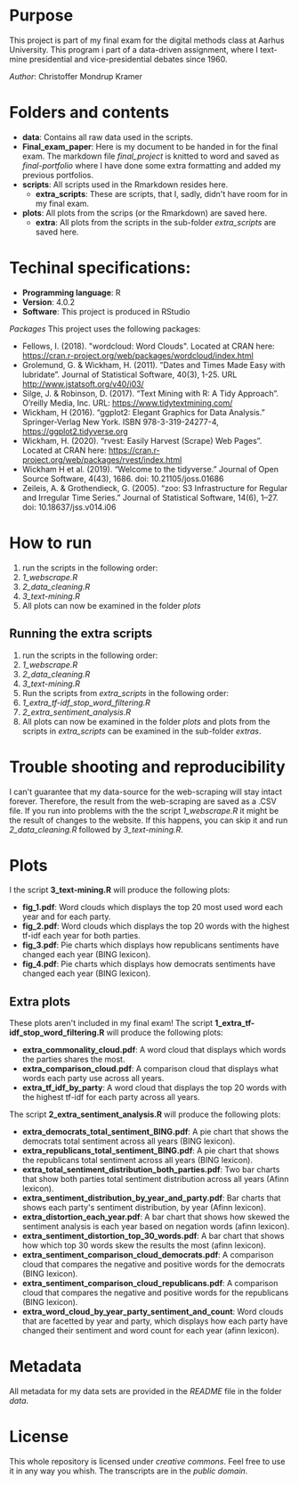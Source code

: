 # Purpose
This project is part of my final exam for the digital methods class at Aarhus University.
This program i part of a data-driven assignment, where I text-mine presidential and vice-presidential debates since 1960. 

*Author*: Christoffer Mondrup Kramer

# Folders and contents
* **data**: Contains all raw data used in the scripts.
* **Final_exam_paper**: Here is my document to be handed in for the final exam. The markdown file  *final_project* is knitted to word and saved as *final-portfolio* where I have done some extra formatting and added my previous portfolios.
* **scripts**: All scripts used in the Rmarkdown resides here.
  * **extra_scripts**: These are scripts, that I, sadly, didn't have room for in my final exam. 
* **plots**: All plots from the scrips (or the Rmarkdown) are saved here.
  * **extra**: All plots from the scripts in the sub-folder *extra_scripts* are saved here.

# Techinal specifications:
* **Programming language**: R
* **Version**: 4.0.2
* **Software**: This project is produced in RStudio

*Packages*
This project uses the following packages:
- Fellows, I. (2018). "wordcloud: Word Clouds". Located at CRAN here: https://cran.r-project.org/web/packages/wordcloud/index.html 
- Grolemund, G. & Wickham, H. (2011). ”Dates and Times Made Easy with lubridate”. Journal of Statistical Software, 40(3), 1-25. URL http://www.jstatsoft.org/v40/i03/
- Silge, J. & Robinson, D. (2017). “Text Mining with R: A Tidy Approach”. O’reilly Media, Inc. URL: https://www.tidytextmining.com/ 
- Wickham, H (2016). “ggplot2: Elegant Graphics for Data Analysis.” Springer-Verlag New York. ISBN 978-3-319-24277-4, https://ggplot2.tidyverse.org 
- Wickham, H. (2020). “rvest: Easily Harvest (Scrape) Web Pages”. Located at CRAN here: https://cran.r-project.org/web/packages/rvest/index.html 
- Wickham H et al. (2019). “Welcome to the tidyverse.” Journal of Open Source Software, 4(43), 1686. doi: 10.21105/joss.01686
- Zeileis, A. & Grothendieck, G. (2005). “zoo: S3 Infrastructure for Regular and Irregular Time Series.” Journal of Statistical Software, 14(6), 1–27. doi: 10.18637/jss.v014.i06

# How to run 
1. run the scripts in the following order:
  1. *1_webscrape.R*
  2. *2_data_cleaning.R*
  3. *3_text-mining.R*
2. All plots can now be examined in the folder *plots*

## Running the extra scripts
1. run the scripts in the following order:
  1. *1_webscrape.R*
  2. *2_data_cleaning.R*
  3. *3_text-mining.R*
2. Run the scripts from *extra_scripts* in the following order:
  1. *1_extra_tf-idf_stop_word_filtering.R*
  2. *2_extra_sentiment_analysis.R*
3. All plots can now be examined in the folder *plots* and plots from the scripts in *extra_scripts* can be examined in the sub-folder *extras*.

# Trouble shooting and reproducibility 
I can't guarantee that my data-source for the web-scraping will stay intact forever. Therefore, the result from the web-scraping are saved as a .CSV file. 
If you run into problems with the the script *1_webscrape.R* it might be the result of changes to the website. If this happens, you can skip it and run *2_data_cleaning.R* followed by *3_text-mining.R*.

# Plots
I the script **3_text-mining.R** will produce the following plots:
* **fig_1.pdf**: Word clouds which displays the top 20 most used word each year and for each party.
* **fig_2.pdf**: Word clouds which displays the top 20 words with the highest tf-idf each year for both parties.
* **fig_3.pdf**: Pie charts which displays how republicans sentiments have changed each year (BING lexicon).
* **fig_4.pdf**: Pie charts which displays how democrats sentiments have changed each year (BING lexicon).

## Extra plots
These plots aren't included in my final exam!
The script **1_extra_tf-idf_stop_word_filtering.R** will produce the following plots:
* **extra_commonality_cloud.pdf**: A word cloud that displays which words the parties shares the most.
* **extra_comparison_cloud.pdf**: A comparison cloud that displays what words each party use across all years.
* **extra_tf_idf_by_party**: A word cloud that displays the top 20 words with the highest tf-idf for each party across all years.

The script **2_extra_sentiment_analysis.R** will produce the following plots:
* **extra_democrats_total_sentiment_BING.pdf**: A pie chart that shows the democrats total sentiment across all years (BING lexicon).
* **extra_republicans_total_sentiment_BING.pdf**: A pie chart that shows the republicans total sentiment across all years (BING lexicon).
* **extra_total_sentiment_distribution_both_parties.pdf**: Two bar charts that show both parties total sentiment distribution across all years (Afinn lexicon).
* **extra_sentiment_distribution_by_year_and_party.pdf**: Bar charts that shows each party's sentiment distribution, by year (Afinn lexicon).
* **extra_distortion_each_year.pdf**: A bar chart that shows how skewed the sentiment analysis is each year based on negation words (afinn lexicon).
* **extra_sentiment_distortion_top_30_words.pdf**: A bar chart that shows how which top 30 words skew the results the most (afinn lexicon).
* **extra_sentiment_comparison_cloud_democrats.pdf**: A comparison cloud that compares the negative and positive words for the democrats (BING lexicon).
* **extra_sentiment_comparison_cloud_republicans.pdf**: A comparison cloud that compares the negative and positive words for the republicans (BING lexicon).
* **extra_word_cloud_by_year_party_sentiment_and_count**: Word clouds that are facetted by year and party, which displays how each party have changed their sentiment and word count for each year (afinn lexicon).

# Metadata
All metadata for my data sets are provided in the *README* file in the folder *data*.

# License
This whole repository is licensed under *creative commons*. Feel free to use it in any way you whish. 
The transcripts are in the *public domain*. 